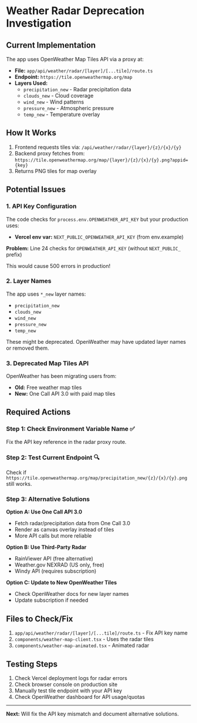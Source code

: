 # Weather Radar Deprecation Investigation

## Current Implementation

The app uses OpenWeather Map Tiles API via a proxy at:
- **File:** `app/api/weather/radar/[layer]/[...tile]/route.ts`
- **Endpoint:** `https://tile.openweathermap.org/map`
- **Layers Used:**
  - `precipitation_new` - Radar precipitation data
  - `clouds_new` - Cloud coverage
  - `wind_new` - Wind patterns
  - `pressure_new` - Atmospheric pressure
  - `temp_new` - Temperature overlay

## How It Works

1. Frontend requests tiles via: `/api/weather/radar/{layer}/{z}/{x}/{y}`
2. Backend proxy fetches from: `https://tile.openweathermap.org/map/{layer}/{z}/{x}/{y}.png?appid={key}`
3. Returns PNG tiles for map overlay

## Potential Issues

### 1. **API Key Configuration**
The code checks for `process.env.OPENWEATHER_API_KEY` but your production uses:
- **Vercel env var:** `NEXT_PUBLIC_OPENWEATHER_API_KEY` (from env.example)

**Problem:** Line 24 checks for `OPENWEATHER_API_KEY` (without `NEXT_PUBLIC_` prefix)

This would cause 500 errors in production!

### 2. **Layer Names**
The app uses `*_new` layer names:
- `precipitation_new`
- `clouds_new`
- `wind_new`
- `pressure_new`
- `temp_new`

These might be deprecated. OpenWeather may have updated layer names or removed them.

### 3. **Deprecated Map Tiles API**
OpenWeather has been migrating users from:
- **Old:** Free weather map tiles
- **New:** One Call API 3.0 with paid map tiles

## Required Actions

### Step 1: Check Environment Variable Name ✅
Fix the API key reference in the radar proxy route.

### Step 2: Test Current Endpoint 🔍
Check if `https://tile.openweathermap.org/map/precipitation_new/{z}/{x}/{y}.png` still works.

### Step 3: Alternative Solutions

**Option A: Use One Call API 3.0**
- Fetch radar/precipitation data from One Call 3.0
- Render as canvas overlay instead of tiles
- More API calls but more reliable

**Option B: Use Third-Party Radar**
- RainViewer API (free alternative)
- Weather.gov NEXRAD (US only, free)
- Windy API (requires subscription)

**Option C: Update to New OpenWeather Tiles**
- Check OpenWeather docs for new layer names
- Update subscription if needed

## Files to Check/Fix

1. `app/api/weather/radar/[layer]/[...tile]/route.ts` - Fix API key name
2. `components/weather-map-client.tsx` - Uses the radar tiles
3. `components/weather-map-animated.tsx` - Animated radar

## Testing Steps

1. Check Vercel deployment logs for radar errors
2. Check browser console on production site
3. Manually test tile endpoint with your API key
4. Check OpenWeather dashboard for API usage/quotas

---

**Next:** Will fix the API key mismatch and document alternative solutions.

